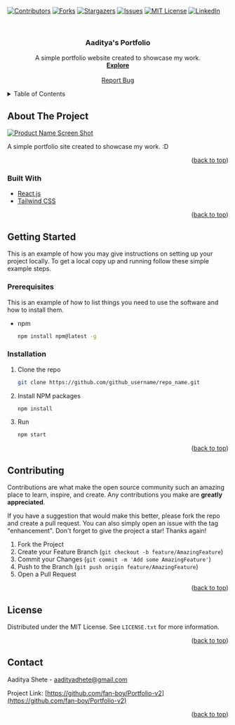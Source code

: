<div id="top"></div>



<!-- PROJECT SHIELDS -->
<!--
*** I'm using markdown "reference style" links for readability.
*** Reference links are enclosed in brackets [ ] instead of parentheses ( ).
*** See the bottom of this document for the declaration of the reference variables
*** for contributors-url, forks-url, etc. This is an optional, concise syntax you may use.
*** https://www.markdownguide.org/basic-syntax/#reference-style-links
-->
[![Contributors][contributors-shield]][contributors-url]
[![Forks][forks-shield]][forks-url]
[![Stargazers][stars-shield]][stars-url]
[![Issues][issues-shield]][issues-url]
[![MIT License][license-shield]][license-url]
[![LinkedIn][linkedin-shield]][linkedin-url]



<!-- PROJECT LOGO -->
<br />
<div align="center">
  <a href="https://github.com/fan-boy/Portfolio-v2">
    <!-- <img src="public/logo.png" alt="Logo" width="80" height="80"> -->
  </a>

<h3 align="center">Aaditya's Portfolio</h3>

  <p align="center">
    A simple portfolio website created to showcase my work.
    <br />
    <a href="https://aadityashete.me"><strong>Explore</strong></a>
    <br />
    <br />
    <a href="https://github.com/fan-boy/Portfolio-v2/issues/new">Report Bug</a>
  </p>
</div>



<!-- TABLE OF CONTENTS -->
<details>
  <summary>Table of Contents</summary>
  <ol>
    <li>
      <a href="#about-the-project">About The Project</a>
      <ul>
        <li><a href="#built-with">Built With</a></li>
      </ul>
    </li>
    <li>
      <a href="#getting-started">Getting Started</a>
      <ul>
        <li><a href="#prerequisites">Prerequisites</a></li>
        <li><a href="#installation">Installation</a></li>
      </ul>
    </li>
    <li><a href="#license">License</a></li>
    <li><a href="#contact">Contact</a></li>
  </ol>
</details>



<!-- ABOUT THE PROJECT -->
## About The Project

[![Product Name Screen Shot][product-screenshot]](https://example.com)

A simple portfolio site created to showcase my work. :D
<p align="right">(<a href="#top">back to top</a>)</p>



### Built With


* [React.js](https://reactjs.org/)
* [Tailwind CSS](https://tailwindcss.com/)

<p align="right">(<a href="#top">back to top</a>)</p>



<!-- GETTING STARTED -->
## Getting Started

This is an example of how you may give instructions on setting up your project locally.
To get a local copy up and running follow these simple example steps.

### Prerequisites

This is an example of how to list things you need to use the software and how to install them.
* npm
  ```sh
  npm install npm@latest -g
  ```

### Installation

1. Clone the repo
   ```sh
   git clone https://github.com/github_username/repo_name.git
   ```
2. Install NPM packages
   ```sh
   npm install
   ```
2. Run
   ```sh
   npm start
   ```

<p align="right">(<a href="#top">back to top</a>)</p>




<!-- CONTRIBUTING -->
## Contributing

Contributions are what make the open source community such an amazing place to learn, inspire, and create. Any contributions you make are **greatly appreciated**.

If you have a suggestion that would make this better, please fork the repo and create a pull request. You can also simply open an issue with the tag "enhancement".
Don't forget to give the project a star! Thanks again!

1. Fork the Project
2. Create your Feature Branch (`git checkout -b feature/AmazingFeature`)
3. Commit your Changes (`git commit -m 'Add some AmazingFeature'`)
4. Push to the Branch (`git push origin feature/AmazingFeature`)
5. Open a Pull Request

<p align="right">(<a href="#top">back to top</a>)</p>



<!-- LICENSE -->
## License

Distributed under the MIT License. See `LICENSE.txt` for more information.

<p align="right">(<a href="#top">back to top</a>)</p>



<!-- CONTACT -->
## Contact

Aaditya Shete  - aadityadhete@gmail.com

Project Link: [https://github.com/fan-boy/Portfolio-v2](https://github.com/fan-boy/Portfolio-v2)

<p align="right">(<a href="#top">back to top</a>)</p>






<!-- MARKDOWN LINKS & IMAGES -->
<!-- https://www.markdownguide.org/basic-syntax/#reference-style-links -->
[contributors-shield]: https://img.shields.io/github/contributors/fan-boy/Portfolio-v2.svg?style=for-the-badge
[contributors-url]: https://github.com/fan-boy/Portfolio-v2/graphs/contributors
[forks-shield]: https://img.shields.io/github/forks/fan-boy/Portfolio-v2.svg?style=for-the-badge
[forks-url]: https://github.com/fan-boy/Portfolio-v2/network/members
[stars-shield]: https://img.shields.io/github/stars/fan-boy/Portfolio-v2.svg?style=for-the-badge
[stars-url]: https://github.com/fan-boy/Portfolio-v2/stargazers
[issues-shield]: https://img.shields.io/github/issues/fan-boy/Portfolio-v2.svg?style=for-the-badge
[issues-url]: https://github.com/fan-boy/Portfolio-v2/issues
[license-shield]: https://img.shields.io/github/license/fan-boy/Portfolio-v2.svg?style=for-the-badge
[license-url]: https://github.com/fan-boy/Portfolio-v2/blob/master/LICENSE.txt
[linkedin-shield]: https://img.shields.io/badge/-LinkedIn-black.svg?style=for-the-badge&logo=linkedin&colorB=555
[linkedin-url]: https://linkedin.com/in/linkedin_username
[product-screenshot]: images/screenshot.png
